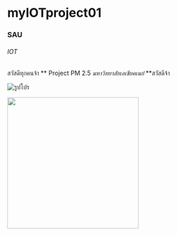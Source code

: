 # myIOTproject01
### SAU
###### IOT
สวัสดีทุกคนจ้า
** Project PM 2.5 *มหาวิทยาลัยเอเชียคเนย์* **สวัสดีจ้า



![รูปโปร](https://i.ibb.co/T1QYBRR/icon.jpg)



<img src="https://i.ibb.co/v1Mx70V/img1.jpg" width="300">

